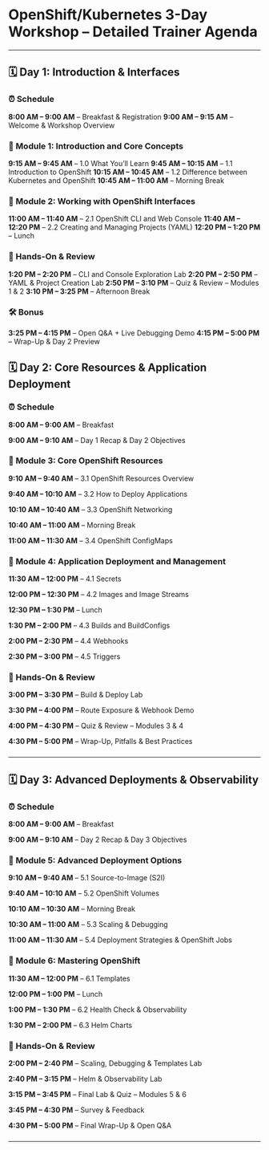 # OpenShift/Kubernetes 3-Day Workshop – Detailed Trainer Agenda

---

## 🗓️ Day 1: Introduction & Interfaces

### ⏰ Schedule

**8:00 AM – 9:00 AM** – Breakfast & Registration
**9:00 AM – 9:15 AM** – Welcome & Workshop Overview

### 🔹 Module 1: Introduction and Core Concepts

**9:15 AM – 9:45 AM** – 1.0 What You’ll Learn
**9:45 AM – 10:15 AM** – 1.1 Introduction to OpenShift
**10:15 AM – 10:45 AM** – 1.2 Difference between Kubernetes and OpenShift
**10:45 AM – 11:00 AM** – Morning Break

### 🔹 Module 2: Working with OpenShift Interfaces

**11:00 AM – 11:40 AM** – 2.1 OpenShift CLI and Web Console
**11:40 AM – 12:20 PM** – 2.2 Creating and Managing Projects (YAML)
**12:20 PM – 1:20 PM** – Lunch

### 🧪 Hands-On & Review

**1:20 PM – 2:20 PM** – CLI and Console Exploration Lab
**2:20 PM – 2:50 PM** – YAML & Project Creation Lab
**2:50 PM – 3:10 PM** – Quiz & Review – Modules 1 & 2
**3:10 PM – 3:25 PM** – Afternoon Break

### 🛠️ Bonus

**3:25 PM – 4:15 PM** – Open Q\&A + Live Debugging Demo
**4:15 PM – 5:00 PM** – Wrap-Up & Day 2 Preview

## 🗓️ Day 2: Core Resources & Application Deployment

### ⏰ Schedule

**8:00 AM – 9:00 AM** – Breakfast

**9:00 AM – 9:10 AM** – Day 1 Recap & Day 2 Objectives

### 🔹 Module 3: Core OpenShift Resources

**9:10 AM – 9:40 AM** – 3.1 OpenShift Resources Overview

**9:40 AM – 10:10 AM** – 3.2 How to Deploy Applications

**10:10 AM – 10:40 AM** – 3.3 OpenShift Networking

**10:40 AM – 11:00 AM** – Morning Break

**11:00 AM – 11:30 AM** – 3.4 OpenShift ConfigMaps

### 🔹 Module 4: Application Deployment and Management

**11:30 AM – 12:00 PM** – 4.1 Secrets

**12:00 PM – 12:30 PM** – 4.2 Images and Image Streams

**12:30 PM – 1:30 PM** – Lunch

**1:30 PM – 2:00 PM** – 4.3 Builds and BuildConfigs

**2:00 PM – 2:30 PM** – 4.4 Webhooks

**2:30 PM – 3:00 PM** – 4.5 Triggers

### 🧪 Hands-On & Review

**3:00 PM – 3:30 PM** – Build & Deploy Lab

**3:30 PM – 4:00 PM** – Route Exposure & Webhook Demo

**4:00 PM – 4:30 PM** – Quiz & Review – Modules 3 & 4

**4:30 PM – 5:00 PM** – Wrap-Up, Pitfalls & Best Practices

###

---

## 🗓️ Day 3: Advanced Deployments & Observability

### ⏰ Schedule

**8:00 AM – 9:00 AM** – Breakfast

**9:00 AM – 9:10 AM** – Day 2 Recap & Day 3 Objectives

### 🔹 Module 5: Advanced Deployment Options

**9:10 AM – 9:40 AM** – 5.1 Source-to-Image (S2I)

**9:40 AM – 10:10 AM** – 5.2 OpenShift Volumes

**10:10 AM – 10:30 AM** – Morning Break

**10:30 AM – 11:00 AM** – 5.3 Scaling & Debugging

**11:00 AM – 11:30 AM** – 5.4 Deployment Strategies & OpenShift Jobs

### 🔹 Module 6: Mastering OpenShift

**11:30 AM – 12:00 PM** – 6.1 Templates

**12:00 PM – 1:00 PM** – Lunch

**1:00 PM – 1:30 PM** – 6.2 Health Check & Observability

**1:30 PM – 2:00 PM** – 6.3 Helm Charts

### 🧪 Hands-On & Review

**2:00 PM – 2:40 PM** – Scaling, Debugging & Templates Lab

**2:40 PM – 3:15 PM** – Helm & Observability Lab

**3:15 PM – 3:45 PM** – Final Lab & Quiz – Modules 5 & 6

**3:45 PM – 4:30 PM** – Survey & Feedback

**4:30 PM – 5:00 PM** – Final Wrap-Up & Open Q\&A

###

---
